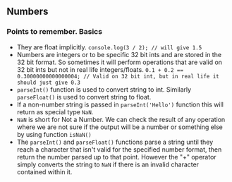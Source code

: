 ## Numbers
### Points to remember. Basics

- They are float implicitly.
`
console.log(3 / 2); // will give 1.5
`
- Numbers are integers or to be specific 32 bit ints and are stored in the 32 bit format. So sometimes it will perform operations that are valid on 32 bit ints but not in real life integers/floats.
`0.1 + 0.2 == 0.30000000000000004; // Valid on 32 bit int, but in real life it should just give 0.3`
- `parseInt()` function is used to convert string to int. Similarly `parseFloat()` is used to convert string to float.
- If a non-number string is passed in `parseInt('Hello')` function this will return as special type `NaN`.
- `NaN` is short for Not a Number. We can check the result of any operation where we are not sure if the output will be a number or something else by using function `isNaN()`
- The `parseInt()` and `parseFloat()` functions parse a string until they reach a character that isn't valid for the specified number format, then return the number parsed up to that point. However the "+" operator simply converts the string to `NaN` if there is an invalid character contained within it. 